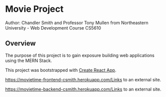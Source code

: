 # Movie Project
Author: Chandler Smith and Professor Tony Mullen from Northeastern University - Web Development Course CS5610

## Overview
The purpose of this project is to gain exposure building web applications using the MERN Stack.

This project was bootstrapped with [Create React App](https://github.com/facebook/create-react-app).




https://movietime-frontend-csmith.herokuapp.com/Links to an external site.

https://movietime-backend-csmith.herokuapp.com/Links to an external site.





